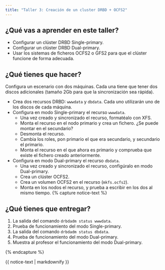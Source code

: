 ```yaml
---
title: "Taller 3: Creación de un cluster DRBD + OCFS2"
---
```


## ¿Qué vas a aprender en este taller?

* Configurar un clúster DRBD Single-primary.
* Configurar un clúster DRBD Dual-primary.
* Usar los sistemas de ficheros OCFS2 o GFS2 para que el clúster funcione de forma adecuada.

## ¿Qué tienes que hacer?

Configura un escenario con dos máquinas. Cada una tiene que tener dos discos adicionales (tamaño 2Gb para que la sincronización sea rápida).

* Crea dos recursos DRBD: `wwwdata` y `dbdata`. Cada uno utilizarán uno de los discos de cada máquina.
* Configura en modo Single-primary el recurso `wwwdata`. 
    * Una vez creado y sincronizado el recurso, formatéalo con XFS.
    * Monta el recurso en el nodo primario y crea un fichero. ¿Se puede montar en el secundario?
    * Desmonta el recurso.
    * Cambia los roles, pon primario el que era secundario, y secundario el primario. 
    * Monta el recurso en el que ahora es primario y comprueba que existe el fichero creado anteriormente.
* Configura en modo Dual-primary el recurso `dbdata`.
    * Una vez creado y sincronizado el recurso, configúralo en modo Dual-primary.
    * Crea un clúster OCFS2.
    * Crea un volumen OCFS2 en el recurso (`mkfs.ocfs2`).
    * Monta en los nodos el recurso, y prueba a escribir en los dos al mismo tiempo.
{% capture notice-text %}
## ¿Qué tienes que entregar?

1. La salida del comando `drbdadm status wwwdata`.
2. Prueba de funcionamiento del modo Single-primary.
3. La salida del comando `drbdadm status dbdata`.
4. Prueba de funcionamiento del modo Dual-primary.
5. Muestra al profesor el funcionamiento del modo Dual-primary.

{% endcapture %}<div class="notice--info">{{ notice-text | markdownify }}</div>		
